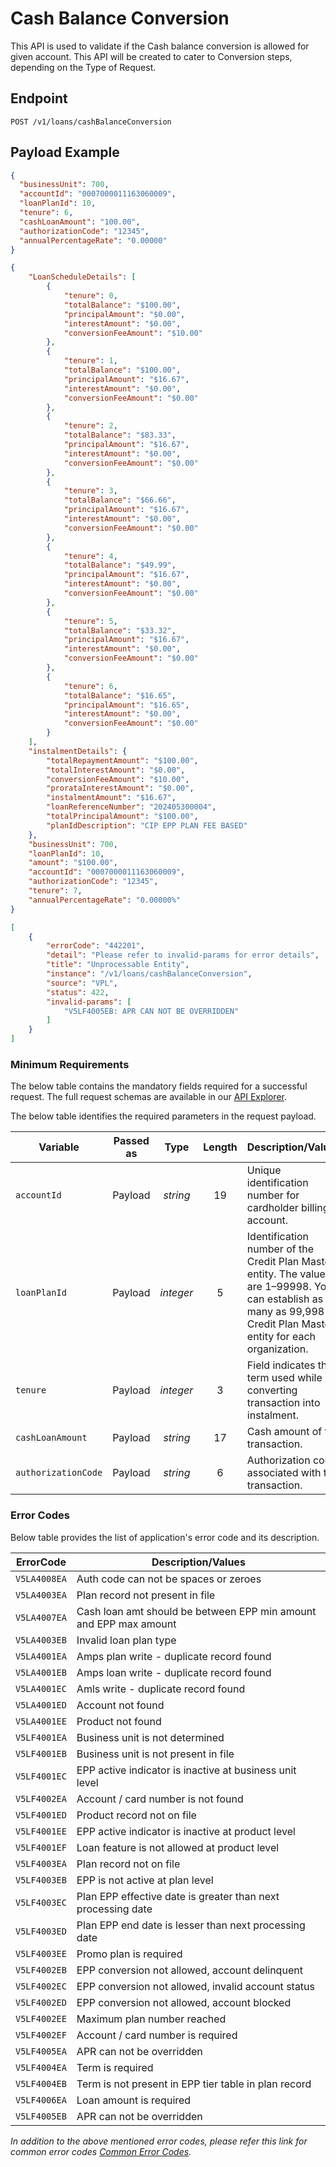 # Cash Balance Conversion

This API is used to validate if the Cash balance conversion is allowed for given account. This API will be created to cater to Conversion steps, depending on the Type of Request.

## Endpoint

`POST /v1/loans/cashBalanceConversion`

## Payload Example

<!--
type: tab
titles: Request, Response, Error
-->

```json
{
  "businessUnit": 700,
  "accountId": "0007000011163060009",
  "loanPlanId": 10,
  "tenure": 6,
  "cashLoanAmount": "100.00",
  "authorizationCode": "12345",
  "annualPercentageRate": "0.00000"
}
```

<!--
type: tab
-->

```json
{
    "LoanScheduleDetails": [
        {
            "tenure": 0,
            "totalBalance": "$100.00",
            "principalAmount": "$0.00",
            "interestAmount": "$0.00",
            "conversionFeeAmount": "$10.00"
        },
        {
            "tenure": 1,
            "totalBalance": "$100.00",
            "principalAmount": "$16.67",
            "interestAmount": "$0.00",
            "conversionFeeAmount": "$0.00"
        },
        {
            "tenure": 2,
            "totalBalance": "$83.33",
            "principalAmount": "$16.67",
            "interestAmount": "$0.00",
            "conversionFeeAmount": "$0.00"
        },
        {
            "tenure": 3,
            "totalBalance": "$66.66",
            "principalAmount": "$16.67",
            "interestAmount": "$0.00",
            "conversionFeeAmount": "$0.00"
        },
        {
            "tenure": 4,
            "totalBalance": "$49.99",
            "principalAmount": "$16.67",
            "interestAmount": "$0.00",
            "conversionFeeAmount": "$0.00"
        },
        {
            "tenure": 5,
            "totalBalance": "$33.32",
            "principalAmount": "$16.67",
            "interestAmount": "$0.00",
            "conversionFeeAmount": "$0.00"
        },
        {
            "tenure": 6,
            "totalBalance": "$16.65",
            "principalAmount": "$16.65",
            "interestAmount": "$0.00",
            "conversionFeeAmount": "$0.00"
        }
    ],
    "instalmentDetails": {
        "totalRepaymentAmount": "$100.00",
        "totalInterestAmount": "$0.00",
        "conversionFeeAmount": "$10.00",
        "prorataInterestAmount": "$0.00",
        "instalmentAmount": "$16.67",
        "loanReferenceNumber": "202405300004",
        "totalPrincipalAmount": "$100.00",
        "planIdDescription": "CIP EPP PLAN FEE BASED"
    },
    "businessUnit": 700,
    "loanPlanId": 10,
    "amount": "$100.00",
    "accountId": "0007000011163060009",
    "authorizationCode": "12345",
    "tenure": 7,
    "annualPercentageRate": "0.00000%"
}
```

<!--
type: tab
-->

```json
[
    {
        "errorCode": "442201",
        "detail": "Please refer to invalid-params for error details",
        "title": "Unprocessable Entity",
        "instance": "/v1/loans/cashBalanceConversion",
        "source": "VPL",
        "status": 422,
        "invalid-params": [
            "V5LF4005EB: APR CAN NOT BE OVERRIDDEN"
        ]
    }
]
```

<!-- type: tab-end -->

### Minimum Requirements

The below table contains the mandatory fields required for a successful request. The full request schemas are available in our [API Explorer](../api/?type=post&path=/v1/loans/cashBalanceConversion).

The below table identifies the required parameters in the request payload.

| Variable | Passed as | Type | Length | Description/Values |
| -------- | :-------: | :--: | :------------: | ------------------ |
| `accountId` | Payload  | *string* | 19 | Unique identification number for cardholder billing account.|
| `loanPlanId` | Payload  | *integer* | 5 | Identification number of the Credit Plan Master entity. The values are 1–99998. You can establish as many as 99,998 Credit Plan Master entity for each organization.|
| `tenure` | Payload  | *integer* | 3 | Field indicates the term used while converting transaction into instalment.|
| `cashLoanAmount` | Payload  | *string* | 17 | Cash amount of the transaction.|
| `authorizationCode` | Payload  | *string* | 6 | Authorization code associated with the transaction.|

### Error Codes

Below table provides the list of application's error code and its description.

| ErrorCode |  Description/Values |
| --------  | ------------------ |
| `V5LA4008EA` | Auth code can not be spaces or zeroes |  
| `V5LA4003EA` | Plan record not present in file |  
| `V5LA4007EA` | Cash loan amt should be between EPP min amount and EPP max amount |  
| `V5LA4003EB` | Invalid loan plan type |  
| `V5LA4001EA` | Amps plan write - duplicate record found |  
| `V5LA4001EB` | Amps loan write - duplicate record found |  
| `V5LA4001EC` | Amls write - duplicate record found |  
| `V5LA4001ED` | Account not found |  
| `V5LA4001EE` | Product not found  |  
| `V5LF4001EA` | Business unit is not determined |  
| `V5LF4001EB` | Business unit is not present in file |  
| `V5LF4001EC` | EPP active indicator is inactive at business unit level |  
| `V5LF4002EA` | Account / card number is not found |  
| `V5LF4001ED` | Product record not on file |  
| `V5LF4001EE` | EPP active indicator is inactive at product level |  
| `V5LF4001EF` | Loan feature is not allowed at product level |  
| `V5LF4003EA` | Plan record not on file |  
| `V5LF4003EB` | EPP is not active at plan level |  
| `V5LF4003EC` | Plan EPP effective date is greater than next processing date |  
| `V5LF4003ED` | Plan EPP end date is lesser than next processing date |  
| `V5LF4003EE` | Promo plan is required |  
| `V5LF4002EB` | EPP conversion not allowed, account delinquent |  
| `V5LF4002EC` | EPP conversion not allowed, invalid account status |  
| `V5LF4002ED` | EPP conversion not allowed, account blocked |  
| `V5LF4002EE` | Maximum plan number reached |  
| `V5LF4002EF` | Account / card number is required |  
| `V5LF4005EA` | APR can not be overridden |  
| `V5LF4004EA` | Term is required |  
| `V5LF4004EB` | Term is not present in EPP tier table in plan record |  
| `V5LF4006EA` | Loan amount is required |  
| `V5LF4005EB` | APR can not be overridden |  

*In addition to the above mentioned error codes, please refer this link for common error codes [Common Error Codes](?path=docs/Common_Error_Code.md).*
